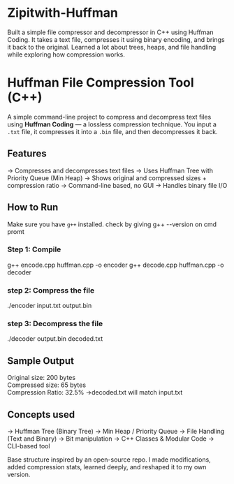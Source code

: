 # Zipitwith-Huffman
Built a simple file compressor and decompressor in C++ using Huffman Coding. It takes a text file, compresses it using binary encoding, and brings it back to the original. Learned a lot about trees, heaps, and file handling while exploring how compression works.

# Huffman File Compression Tool (C++)

A simple command-line project to compress and decompress text files using **Huffman Coding** — a lossless compression technique. You input a `.txt` file, it compresses it into a `.bin` file, and then decompresses it back.

## Features
-> Compresses and decompresses text files
-> Uses Huffman Tree with Priority Queue (Min Heap)
-> Shows original and compressed sizes + compression ratio
-> Command-line based, no GUI
-> Handles binary file I/O

## How to Run

Make sure you have `g++` installed. 
check by giving g++ --version on cmd promt

### Step 1: Compile
g++ encode.cpp huffman.cpp -o encoder
g++ decode.cpp huffman.cpp -o decoder
### step 2: Compress the file
./encoder input.txt output.bin
### step 3: Decompress the file
./decoder output.bin decoded.txt

## Sample Output
Original size: 200 bytes  
Compressed size: 65 bytes  
Compression Ratio: 32.5%
->decoded.txt will match input.txt

## Concepts used
-> Huffman Tree (Binary Tree)
-> Min Heap / Priority Queue
-> File Handling (Text and Binary)
-> Bit manipulation
-> C++ Classes & Modular Code
-> CLI-based tool

Base structure inspired by an open-source repo. I made modifications, added compression stats, learned deeply, and reshaped it to my own version.


